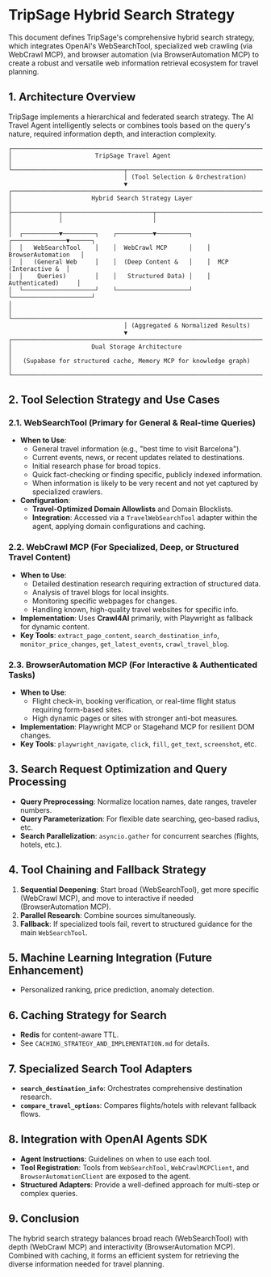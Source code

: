 # TripSage Hybrid Search Strategy

This document defines TripSage's comprehensive hybrid search strategy, which integrates OpenAI's WebSearchTool, specialized web crawling (via WebCrawl MCP), and browser automation (via BrowserAutomation MCP) to create a robust and versatile web information retrieval ecosystem for travel planning.

## 1. Architecture Overview

TripSage implements a hierarchical and federated search strategy. The AI Travel Agent intelligently selects or combines tools based on the query's nature, required information depth, and interaction complexity.

```plaintext
┌──────────────────────────────────────────────────────────────────────┐
│                       TripSage Travel Agent                          │
└───────────────────────────────┬──────────────────────────────────────┘
                                │ (Tool Selection & Orchestration)
                                ▼
┌──────────────────────────────────────────────────────────────────────┐
│                      Hybrid Search Strategy Layer                      │
├─────────────┬─────────────────────────┬──────────────────────────────┤
│             │                         │                              │
│  ┌──────────▼─────────┐    ┌──────────▼─────────┐    ┌───────────────▼──────┐
│  │   WebSearchTool    │    │  WebCrawl MCP      │    │  BrowserAutomation   │
│  │   (General Web     │    │  (Deep Content &   │    │  MCP (Interactive &  │
│  │    Queries)        │    │   Structured Data) │    │   Authenticated)     │
│  └────────────────────┘    └────────────────────┘    └──────────────────────┘
│                                                                      │
└──────────────────────────────────────────────────────────────────────┘
                                │ (Aggregated & Normalized Results)
                                ▼
┌──────────────────────────────────────────────────────────────────────┐
│                      Dual Storage Architecture                       │
│   (Supabase for structured cache, Memory MCP for knowledge graph)    │
└──────────────────────────────────────────────────────────────────────┘
```

## 2. Tool Selection Strategy and Use Cases

### 2.1. WebSearchTool (Primary for General & Real-time Queries)

- **When to Use**:
  - General travel information (e.g., "best time to visit Barcelona").
  - Current events, news, or recent updates related to destinations.
  - Initial research phase for broad topics.
  - Quick fact-checking or finding specific, publicly indexed information.
  - When information is likely to be very recent and not yet captured by specialized crawlers.
- **Configuration**:
  - **Travel-Optimized Domain Allowlists** and Domain Blocklists.
  - **Integration**: Accessed via a `TravelWebSearchTool` adapter within the agent, applying domain configurations and caching.

### 2.2. WebCrawl MCP (For Specialized, Deep, or Structured Travel Content)

- **When to Use**:
  - Detailed destination research requiring extraction of structured data.
  - Analysis of travel blogs for local insights.
  - Monitoring specific webpages for changes.
  - Handling known, high-quality travel websites for specific info.
- **Implementation**: Uses **Crawl4AI** primarily, with Playwright as fallback for dynamic content.
- **Key Tools**: `extract_page_content`, `search_destination_info`, `monitor_price_changes`, `get_latest_events`, `crawl_travel_blog`.

### 2.3. BrowserAutomation MCP (For Interactive & Authenticated Tasks)

- **When to Use**:
  - Flight check-in, booking verification, or real-time flight status requiring form-based sites.
  - High dynamic pages or sites with stronger anti-bot measures.
- **Implementation**: Playwright MCP or Stagehand MCP for resilient DOM changes.
- **Key Tools**: `playwright_navigate`, `click`, `fill`, `get_text`, `screenshot`, etc.

## 3. Search Request Optimization and Query Processing

- **Query Preprocessing**: Normalize location names, date ranges, traveler numbers.
- **Query Parameterization**: For flexible date searching, geo-based radius, etc.
- **Search Parallelization**: `asyncio.gather` for concurrent searches (flights, hotels, etc.).

## 4. Tool Chaining and Fallback Strategy

1. **Sequential Deepening**: Start broad (WebSearchTool), get more specific (WebCrawl MCP), and move to interactive if needed (BrowserAutomation MCP).
2. **Parallel Research**: Combine sources simultaneously.
3. **Fallback**: If specialized tools fail, revert to structured guidance for the main `WebSearchTool`.

## 5. Machine Learning Integration (Future Enhancement)

- Personalized ranking, price prediction, anomaly detection.

## 6. Caching Strategy for Search

- **Redis** for content-aware TTL.
- See `CACHING_STRATEGY_AND_IMPLEMENTATION.md` for details.

## 7. Specialized Search Tool Adapters

- **`search_destination_info`**: Orchestrates comprehensive destination research.
- **`compare_travel_options`**: Compares flights/hotels with relevant fallback flows.

## 8. Integration with OpenAI Agents SDK

- **Agent Instructions**: Guidelines on when to use each tool.
- **Tool Registration**: Tools from `WebSearchTool`, `WebCrawlMCPClient`, and `BrowserAutomationClient` are exposed to the agent.
- **Structured Adapters**: Provide a well-defined approach for multi-step or complex queries.

## 9. Conclusion

The hybrid search strategy balances broad reach (WebSearchTool) with depth (WebCrawl MCP) and interactivity (BrowserAutomation MCP). Combined with caching, it forms an efficient system for retrieving the diverse information needed for travel planning.
